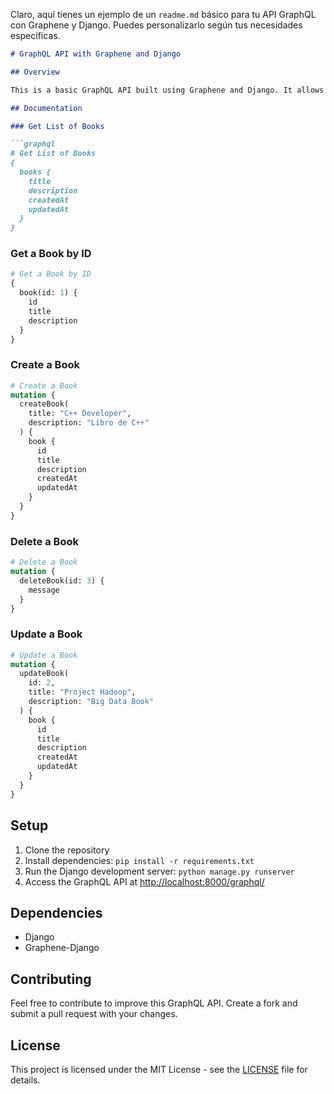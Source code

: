 Claro, aquí tienes un ejemplo de un `readme.md` básico para tu API GraphQL con Graphene y Django. Puedes personalizarlo según tus necesidades específicas.

```markdown
# GraphQL API with Graphene and Django

## Overview

This is a basic GraphQL API built using Graphene and Django. It allows you to perform CRUD operations on a collection of books.

## Documentation

### Get List of Books

```graphql
# Get List of Books
{
  books {
    title
    description
    createdAt
    updatedAt
  }
}
```

### Get a Book by ID

```graphql
# Get a Book by ID
{
  book(id: 1) {
    id
    title
    description
  }
}
```

### Create a Book

```graphql
# Create a Book
mutation {
  createBook(
    title: "C++ Developer",
    description: "Libro de C++"
  ) {
    book {
      id
      title
      description
      createdAt
      updatedAt
    }
  }
}
```

### Delete a Book

```graphql
# Delete a Book
mutation {
  deleteBook(id: 3) {
    message
  }
}
```

### Update a Book

```graphql
# Update a Book
mutation {
  updateBook(
    id: 2,
    title: "Project Hadoop",
    description: "Big Data Book"
  ) {
    book {
      id
      title
      description
      createdAt
      updatedAt
    }
  }
}
```

## Setup

1. Clone the repository
2. Install dependencies: `pip install -r requirements.txt`
3. Run the Django development server: `python manage.py runserver`
4. Access the GraphQL API at [http://localhost:8000/graphql/](http://localhost:8000/graphql/)

## Dependencies

- Django
- Graphene-Django

## Contributing

Feel free to contribute to improve this GraphQL API. Create a fork and submit a pull request with your changes.

## License

This project is licensed under the MIT License - see the [LICENSE](LICENSE) file for details.
```